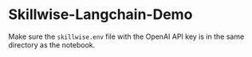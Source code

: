 # Skillwise-Langchain-Demo
Make sure the `skillwise.env` file with the OpenAI API key is in the same directory as the notebook.
